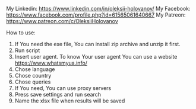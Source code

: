 My Linkedin: https://www.linkedin.com/in/oleksii-holovanov/
My Facebook: https://www.facebook.com/profile.php?id=61565061640667
My Patreon: https://www.patreon.com/c/OleksiiHolovanov

How to use:

1. If You need the exe file, You can install zip archive and unzip it first.
2. Run script
3. Insert user agent. To know Your user agent You can use a website https://www.whatsmyua.info/
4. Chose language
5. Chose country
6. Chose queries
7. If You need, You can use proxy servers
8. Press save settings and run search
9. Name the xlsx file when results will be saved
